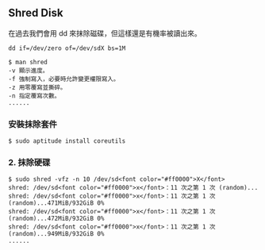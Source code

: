 
## Shred Disk

在過去我們會用 dd 來抹除磁碟，但這樣還是有機率被讀出來。

``dd if=/dev/zero of=/dev/sdX bs=1M``

	$ man shred
	-v 顯示進度。
	-f 強制寫入，必要時允許變更權限寫入。
	-z 用零覆寫並撕碎。
	-n 指定覆寫次數。
	......

### 安裝抹除套件

	$ sudo aptitude install coreutils 

### 2. 抹除硬碟

	$ sudo shred -vfz -n 10 /dev/sd<font color="#ff0000">X</font>
	shred: /dev/sd<font color="#ff0000">x</font>：11 次之第 1 次 (random)...
	shred: /dev/sd<font color="#ff0000">x</font>：11 次之第 1 次 (random)...471MiB/932GiB 0%
	shred: /dev/sd<font color="#ff0000">x</font>：11 次之第 1 次 (random)...472MiB/932GiB 0%
	shred: /dev/sd<font color="#ff0000">x</font>：11 次之第 1 次 (random)...949MiB/932GiB 0%
	......

